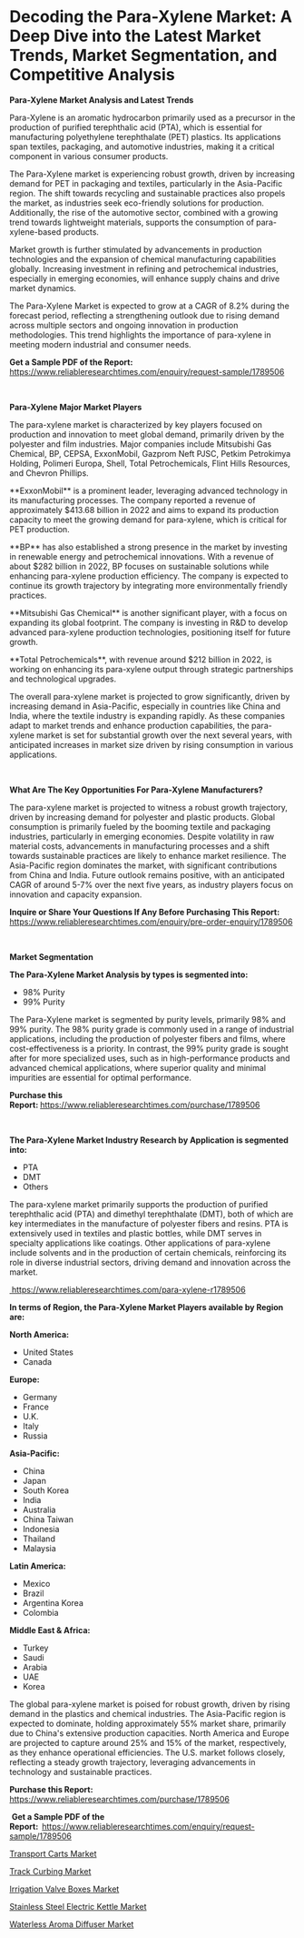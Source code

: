 <p><h1>Decoding the Para-Xylene Market: A Deep Dive into the Latest Market Trends, Market Segmentation, and Competitive Analysis</h1></p><p><strong>Para-Xylene Market Analysis and Latest Trends</strong></p>
<p><p>Para-Xylene is an aromatic hydrocarbon primarily used as a precursor in the production of purified terephthalic acid (PTA), which is essential for manufacturing polyethylene terephthalate (PET) plastics. Its applications span textiles, packaging, and automotive industries, making it a critical component in various consumer products.</p><p>The Para-Xylene market is experiencing robust growth, driven by increasing demand for PET in packaging and textiles, particularly in the Asia-Pacific region. The shift towards recycling and sustainable practices also propels the market, as industries seek eco-friendly solutions for production. Additionally, the rise of the automotive sector, combined with a growing trend towards lightweight materials, supports the consumption of para-xylene-based products.</p><p>Market growth is further stimulated by advancements in production technologies and the expansion of chemical manufacturing capabilities globally. Increasing investment in refining and petrochemical industries, especially in emerging economies, will enhance supply chains and drive market dynamics.</p><p>The Para-Xylene Market is expected to grow at a CAGR of 8.2% during the forecast period, reflecting a strengthening outlook due to rising demand across multiple sectors and ongoing innovation in production methodologies. This trend highlights the importance of para-xylene in meeting modern industrial and consumer needs.</p></p>
<p><strong>Get a Sample PDF of the Report:&nbsp;</strong> <a href="https://www.reliableresearchtimes.com/enquiry/request-sample/1789506?utm_campaign=3444&utm_medium=2&utm_source=Github&utm_content=ia&utm_term=25032025&utm_id=para-xylene">https://www.reliableresearchtimes.com/enquiry/request-sample/1789506</a></p>
<p>&nbsp;</p>
<p><strong>Para-Xylene Major Market Players</strong></p>
<p><p>The para-xylene market is characterized by key players focused on production and innovation to meet global demand, primarily driven by the polyester and film industries. Major companies include Mitsubishi Gas Chemical, BP, CEPSA, ExxonMobil, Gazprom Neft PJSC, Petkim Petrokimya Holding, Polimeri Europa, Shell, Total Petrochemicals, Flint Hills Resources, and Chevron Phillips.</p><p>**ExxonMobil** is a prominent leader, leveraging advanced technology in its manufacturing processes. The company reported a revenue of approximately $413.68 billion in 2022 and aims to expand its production capacity to meet the growing demand for para-xylene, which is critical for PET production.</p><p>**BP** has also established a strong presence in the market by investing in renewable energy and petrochemical innovations. With a revenue of about $282 billion in 2022, BP focuses on sustainable solutions while enhancing para-xylene production efficiency. The company is expected to continue its growth trajectory by integrating more environmentally friendly practices.</p><p>**Mitsubishi Gas Chemical** is another significant player, with a focus on expanding its global footprint. The company is investing in R&D to develop advanced para-xylene production technologies, positioning itself for future growth. </p><p>**Total Petrochemicals**, with revenue around $212 billion in 2022, is working on enhancing its para-xylene output through strategic partnerships and technological upgrades. </p><p>The overall para-xylene market is projected to grow significantly, driven by increasing demand in Asia-Pacific, especially in countries like China and India, where the textile industry is expanding rapidly. As these companies adapt to market trends and enhance production capabilities, the para-xylene market is set for substantial growth over the next several years, with anticipated increases in market size driven by rising consumption in various applications.</p></p>
<p>&nbsp;</p>
<p><strong>What Are The Key Opportunities For Para-Xylene Manufacturers?</strong></p>
<p><p>The para-xylene market is projected to witness a robust growth trajectory, driven by increasing demand for polyester and plastic products. Global consumption is primarily fueled by the booming textile and packaging industries, particularly in emerging economies. Despite volatility in raw material costs, advancements in manufacturing processes and a shift towards sustainable practices are likely to enhance market resilience. The Asia-Pacific region dominates the market, with significant contributions from China and India. Future outlook remains positive, with an anticipated CAGR of around 5-7% over the next five years, as industry players focus on innovation and capacity expansion.</p></p>
<p><strong>Inquire or Share Your Questions If Any Before Purchasing This Report:</strong> <a href="https://www.reliableresearchtimes.com/enquiry/pre-order-enquiry/1789506?utm_campaign=3444&utm_medium=2&utm_source=Github&utm_content=ia&utm_term=25032025&utm_id=para-xylene">https://www.reliableresearchtimes.com/enquiry/pre-order-enquiry/1789506</a></p>
<p>&nbsp;</p>
<p><strong>Market Segmentation</strong></p>
<p><strong>The Para-Xylene Market Analysis by types is segmented into:</strong></p>
<p><ul><li>98% Purity</li><li>99% Purity</li></ul></p>
<p><p>The Para-Xylene market is segmented by purity levels, primarily 98% and 99% purity. The 98% purity grade is commonly used in a range of industrial applications, including the production of polyester fibers and films, where cost-effectiveness is a priority. In contrast, the 99% purity grade is sought after for more specialized uses, such as in high-performance products and advanced chemical applications, where superior quality and minimal impurities are essential for optimal performance.</p></p>
<p><strong>Purchase this Report:&nbsp;</strong><a href="https://www.reliableresearchtimes.com/purchase/1789506?utm_campaign=3444&utm_medium=2&utm_source=Github&utm_content=ia&utm_term=25032025&utm_id=para-xylene">https://www.reliableresearchtimes.com/purchase/1789506</a></p>
<p>&nbsp;</p>
<p><strong>The Para-Xylene Market Industry Research by Application is segmented into:</strong></p>
<p><ul><li>PTA</li><li>DMT</li><li>Others</li></ul></p>
<p><p>The para-xylene market primarily supports the production of purified terephthalic acid (PTA) and dimethyl terephthalate (DMT), both of which are key intermediates in the manufacture of polyester fibers and resins. PTA is extensively used in textiles and plastic bottles, while DMT serves in specialty applications like coatings. Other applications of para-xylene include solvents and in the production of certain chemicals, reinforcing its role in diverse industrial sectors, driving demand and innovation across the market.</p></p>
<p><a href="https://www.reliableresearchtimes.com/para-xylene-r1789506?utm_campaign=3444&utm_medium=2&utm_source=Github&utm_content=ia&utm_term=25032025&utm_id=para-xylene">&nbsp;https://www.reliableresearchtimes.com/para-xylene-r1789506</a></p>
<p><strong>In terms of Region, the Para-Xylene Market Players available by Region are:</strong></p>
<p>
    <p> <strong> North America: </strong>
        <ul>
            <li>United States</li>
            <li>Canada</li>
        </ul>
        </p> 
    <p> <strong> Europe: </strong>
        <ul>
            <li>Germany</li>
            <li>France</li>
            <li>U.K.</li>
            <li>Italy</li>
            <li>Russia</li>
        </ul>
        </p> 
    <p> <strong> Asia-Pacific: </strong>
        <ul>
            <li>China</li>
            <li>Japan</li>
            <li>South Korea</li>
            <li>India</li>
            <li>Australia</li>
            <li>China Taiwan</li>
            <li>Indonesia</li>
            <li>Thailand</li>
            <li>Malaysia</li>
        </ul>
        </p> 
    <p> <strong> Latin America: </strong>
        <ul>
            <li>Mexico</li>
            <li>Brazil</li>
            <li>Argentina Korea</li>
            <li>Colombia</li>
        </ul>
        </p> 
    <p> <strong> Middle East & Africa: </strong>
        <ul>
            <li>Turkey</li>
            <li>Saudi</li>
            <li>Arabia</li>
            <li>UAE</li>
            <li>Korea</li>
        </ul>
    </p>
    </p>
<p><p>The global para-xylene market is poised for robust growth, driven by rising demand in the plastics and chemical industries. The Asia-Pacific region is expected to dominate, holding approximately 55% market share, primarily due to China's extensive production capacities. North America and Europe are projected to capture around 25% and 15% of the market, respectively, as they enhance operational efficiencies. The U.S. market follows closely, reflecting a steady growth trajectory, leveraging advancements in technology and sustainable practices.</p></p>
<p><strong>Purchase this Report: </strong><a href="https://www.reliableresearchtimes.com/purchase/1789506?utm_campaign=3444&utm_medium=2&utm_source=Github&utm_content=ia&utm_term=25032025&utm_id=para-xylene">https://www.reliableresearchtimes.com/purchase/1789506</a></p>
<p>&nbsp;<strong>Get a Sample PDF of the Report:&nbsp;&nbsp;</strong><a href="https://www.reliableresearchtimes.com/enquiry/request-sample/1789506?utm_campaign=3444&utm_medium=2&utm_source=Github&utm_content=ia&utm_term=25032025&utm_id=para-xylene">https://www.reliableresearchtimes.com/enquiry/request-sample/1789506</a></p>
<p><strong></strong></p>
<p><p><a href="https://www.linkedin.com/pulse/analyzing-transport-carts-markets-growth-trajectory-projected-f3rvc?utm_campaign=3444&utm_medium=2&utm_source=Github&utm_content=ia&utm_term=25032025&utm_id=para-xylene">Transport Carts Market</a></p><p><a href="https://www.linkedin.com/pulse/track-curbing-market-size-cagr-8-current-development-application-lglbc?utm_campaign=3444&utm_medium=2&utm_source=Github&utm_content=ia&utm_term=25032025&utm_id=para-xylene">Track Curbing Market</a></p><p><a href="https://www.linkedin.com/pulse/key-trends-revenue-potential-global-irrigation-valve-lshtc?utm_campaign=3444&utm_medium=2&utm_source=Github&utm_content=ia&utm_term=25032025&utm_id=para-xylene">Irrigation Valve Boxes Market</a></p><p><a href="https://www.linkedin.com/pulse/expert-analysis-stainless-steel-electric-kettle-market-iy0fc?utm_campaign=3444&utm_medium=2&utm_source=Github&utm_content=ia&utm_term=25032025&utm_id=para-xylene">Stainless Steel Electric Kettle Market</a></p><p><a href="https://www.linkedin.com/pulse/waterless-aroma-diffuser-market-analysis-report-forecasts-7bwmc?utm_campaign=3444&utm_medium=2&utm_source=Github&utm_content=ia&utm_term=25032025&utm_id=para-xylene">Waterless Aroma Diffuser Market</a></p></p>